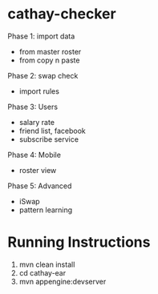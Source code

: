 cathay-checker
=============================

Phase 1: import data
- from master roster
- from copy n paste

Phase 2: swap check
- import rules

Phase 3: Users
- salary rate
- friend list, facebook
- subscribe service

Phase 4: Mobile 
- roster view

Phase 5: Advanced
- iSwap
- pattern learning


Running Instructions
======================
1. mvn clean install
2. cd cathay-ear
3. mvn appengine:devserver
